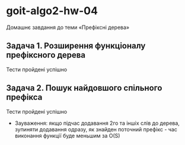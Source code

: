 # goit-algo2-hw-04
Домашнє завдання до теми «Префіксні дерева»

## Задача 1. Розширення функціоналу префіксного дерева

Тести пройдені успішно

## Задача 2. Пошук найдовшого спільного префікса

Тести пройдені успішно

* Зауваження: якщо підчас додавання 2го та іншіх слів до дерева, зупиняти додавання одразу, як знайден поточний префікс - час виконання функції буде меньшим за O(S)